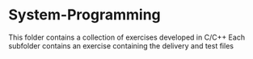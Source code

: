 # System-Programming
This folder contains a collection of exercises developed in C/C++
Each subfolder contains an exercise containing the delivery and test files
